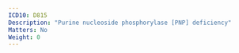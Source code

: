 ```yaml
---
ICD10: D815
Description: "Purine nucleoside phosphorylase [PNP] deficiency"
Matters: No
Weight: 0
---
```

